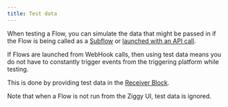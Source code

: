 ```yaml
---
title: Test data
---
```


When testing a Flow, you can simulate the data that might be passed in if the Flow is being called as a [Subflow](user-guide/block-types/core/Subflow.md) or [launched with an API call](user-guide/Launching-flows.md).

If Flows are launched from WebHook calls, then using test data means you do not have to constantly trigger events from the triggering platform while testing.

This is done by providing test data in the [Receiver Block](user-guide/block-types/core/Receiver.md).

Note that when a Flow is not run from the Ziggy UI, test data is ignored.

